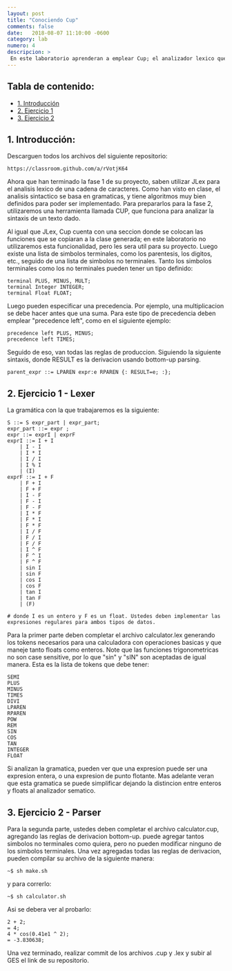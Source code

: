 ```yaml
---
layout: post
title: "Conociendo Cup"
comments: false
date:   2018-08-07 11:10:00 -0600
category: lab
numero: 4
descripcion: >
 En este laboratorio aprenderan a emplear Cup; el analizador lexico que utilizaran en la fase 2 de su proyecto.
---
```

## Tabla de contenido:
* [1. Introducción](#introduccion)
* [2. Ejercicio 1](#ejercicio-1---lexer)
* [3. Ejercicio 2](#ejercicio-2---parser)


## 1. Introducción:

Descarguen todos los archivos del siguiente repositorio:

```
https://classroom.github.com/a/rVotjK64
```

Ahora que han terminado la fase 1 de su proyecto, saben utilizar JLex para el analisis lexico de una cadena de caracteres. Como han visto en clase,
el analisis sintactico se basa en gramaticas, y tiene algoritmos muy bien definidos para poder ser implementado. Para prepararlos para la 
fase 2, utilizaremos una herramienta llamada CUP, que funciona para analizar la sintaxis de un texto dado. 

Al igual que JLex, Cup cuenta con una seccion donde se colocan las funciones que se copiaran a la clase generada; en este laboratorio no utilizaremos esta 
funcionalidad, pero les sera util para su proyecto. Luego existe una lista de simbolos terminales, como los parentesis, los digitos, etc., seguido de 
una lista de simbolos no terminales. Tanto los simbolos terminales como los no terminales pueden tener un tipo definido:

```
terminal PLUS, MINUS, MULT;
terminal Integer INTEGER;
terminal Float FLOAT;
```
Luego pueden especificar una precedencia. Por ejemplo, una multiplicacion se debe hacer antes que una suma. Para este tipo de precedencia deben 
emplear "precedence left", como en el siguiente ejemplo:

```
precedence left PLUS, MINUS;
precedence left TIMES;
```

Seguido de eso, van todas las reglas de produccion. Siguiendo la siguiente sintaxis, donde RESULT es la derivacion usando bottom-up parsing.

```
parent_expr ::= LPAREN expr:e RPAREN {: RESULT=e; :};
```

## 2. Ejercicio 1 - Lexer

La gramática con la que trabajaremos es la siguiente:

```
S ::= S expr_part | expr_part;
expr_part ::= expr ;
expr ::= exprI | exprF
exprI ::= I + I 
    | I - I
    | I * I
    | I / I
    | I % I
    | (I)
exprF ::= I + F
    | F + I
    | F + F
    | I - F
    | F - I
    | F - F
    | I * F
    | F * I
    | F * F
    | I / F
    | F / I
    | F / F
    | I ^ F
    | F ^ I
    | F ^ F
    | sin I
    | sin F
    | cos I
    | cos F
    | tan I
    | tan F
    | (F)

# donde I es un entero y F es un float. Ustedes deben implementar las expresiones regulares para ambos tipos de datos.
```

Para la primer parte deben completar el archivo calculator.lex generando los tokens necesarios para una calculadora con operaciones 
basicas y que maneje tanto floats como enteros. Note que las funciones trigonometricas no son case sensitive, 
por lo que "sin" y "sIN" son aceptadas de igual manera. Esta es la lista de tokens que debe tener:

```shell
SEMI
PLUS
MINUS
TIMES
DIVI
LPAREN
RPAREN
POW
REM
SIN
COS
TAN
INTEGER
FLOAT
```

Si analizan la gramatica, pueden ver que una expresion puede ser una expresion entera, o una expresion de punto flotante. Mas adelante veran que esta 
gramatica se puede simplificar dejando la distincion entre enteros y floats al analizador sematico. 

## 3. Ejercicio 2 - Parser

Para la segunda parte, ustedes deben completar el archivo calculator.cup, agregando las reglas de derivacion bottom-up. puede agregar tantos 
simbolos no terminales como quiera, pero no pueden modificar ninguno de los simbolos terminales. Una vez agregadas todas las reglas de derivacion, pueden 
compilar su archivo de la siguiente manera:

```shell
~$ sh make.sh
```

y para correrlo:

```shell
~$ sh calculator.sh
```

Asi se debera ver al probarlo:

```shell
2 + 2;
= 4;
4 * cos(0.41e1 ^ 2);
= -3.830638;
```


Una vez terminado, realizar commit de los archivos .cup y .lex y subir al GES el link de su repositorio.
